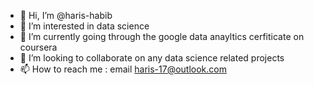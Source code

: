 - 👋 Hi, I’m @haris-habib
- 👀 I’m interested in data science
- 🌱 I’m currently going through the google data anayltics cerfiticate on coursera
- 💞️ I’m looking to collaborate on any data science related projects
- 📫 How to reach me : email haris-17@outlook.com

<!---
haris-habib/haris-habib is a ✨ special ✨ repository because its `README.md` (this file) appears on your GitHub profile.
You can click the Preview link to take a look at your changes.
--->

